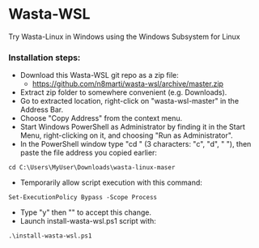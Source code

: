 # Wasta-WSL
Try Wasta-Linux in Windows using the Windows Subsystem for Linux

### Installation steps:
- Download this Wasta-WSL git repo as a zip file:
  - https://github.com/n8marti/wasta-wsl/archive/master.zip
- Extract zip folder to somewhere convenient (e.g. Downloads).
- Go to extracted location, right-click on "wasta-wsl-master" in the Address Bar.
- Choose "Copy Address" from the context menu.
- Start Windows PowerShell as Administrator by finding it in the Start Menu, right-clicking on it, and choosing "Run as Administrator".
- In the PowerShell window type "cd " (3 characters: "c", "d", " "), then paste the file address you copied earlier:
```
cd C:\Users\MyUser\Downloads\wasta-linux-maser
```
- Temporarily allow script execution with this command:
```
Set-ExecutionPolicy Bypass -Scope Process
```
- Type "y" then "<Enter>" to accept this change.
- Launch install-wasta-wsl.ps1 script with:
```
.\install-wasta-wsl.ps1
```
